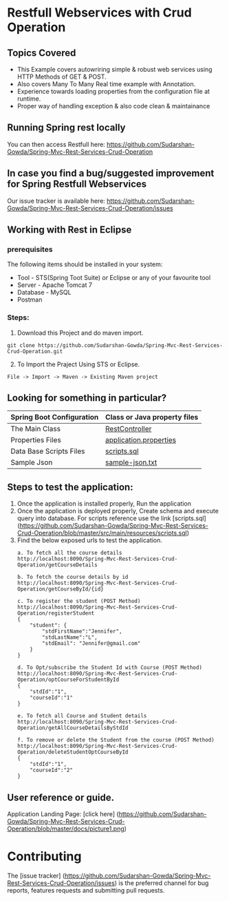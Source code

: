 # Restfull Webservices with Crud Operation

## Topics Covered
* This Example covers autowriring simple & robust web services using HTTP Methods of GET & POST.
* Also covers Many To Many Real time example with Annotation.
* Experience towards loading properties from the configuration file at runtime.
* Proper way of handling exception & also code clean & maintainance


## Running Spring rest locally

You can then access Restfull here: https://github.com/Sudarshan-Gowda/Spring-Mvc-Rest-Services-Crud-Operation


## In case you find a bug/suggested improvement for Spring Restfull Webservices
Our issue tracker is available here: https://github.com/Sudarshan-Gowda/Spring-Mvc-Rest-Services-Crud-Operation/issues


## Working with Rest in Eclipse

### prerequisites
The following items should be installed in your system:
* Tool - STS(Spring Toot Suite) or Eclipse or any of your favourite tool
* Server - Apache Tomcat 7
* Database - MySQL
* Postman

### Steps:

1) Download this Project and do maven import.
```
git clone https://github.com/Sudarshan-Gowda/Spring-Mvc-Rest-Services-Crud-Operation.git
```
2) To Import the Praject Using STS or Eclipse.
```
File -> Import -> Maven -> Existing Maven project
```


## Looking for something in particular?

|Spring Boot Configuration | Class or Java property files  |
|--------------------------|---|
|The Main Class | [RestController](https://github.com/Sudarshan-Gowda/Spring-Mvc-Rest-Services-Crud-Operation/blob/master/src/main/java/com/star/sud/controller/RestController.java) |
|Properties Files | [application.properties](https://github.com/Sudarshan-Gowda/Spring-Mvc-Rest-Services-Crud-Operation/blob/master/src/main/resources/application.properties) |
|Data Base Scripts Files | [scripts.sql](https://github.com/Sudarshan-Gowda/Spring-Mvc-Rest-Services-Crud-Operation/blob/master/src/main/resources/scripts.sql) |
|Sample Json | [sample-json.txt](https://github.com/Sudarshan-Gowda/Spring-Mvc-Rest-Services-Crud-Operation/blob/master/src/main/resources/sample-json.txt) |

## Steps to test the application:

1) Once the application is installed properly, Run the application
2) Once the application is deployed properly, Create schema and execute query into database. 
   For scripts reference use the link [scripts.sql]
   (https://github.com/Sudarshan-Gowda/Spring-Mvc-Rest-Services-Crud-Operation/blob/master/src/main/resources/scripts.sql)
3) Find the below exposed urls to test the application.
	```	
	a. To fetch all the course details
	http://localhost:8090/Spring-Mvc-Rest-Services-Crud-Operation/getCourseDetails

	b. To fetch the course details by id
	http://localhost:8090/Spring-Mvc-Rest-Services-Crud-Operation/getCourseById/{id}

	c. To register the student (POST Method)
	http://localhost:8090/Spring-Mvc-Rest-Services-Crud-Operation/registerStudent
	{
		"student": {
			"stdFirstName":"Jennifer",
			"stdLastName":"L",
			"stdEmail": "Jennifer@gmail.com"
		}
	}

	d. To Opt/subscribe the Student Id with Course (POST Method)
	http://localhost:8090/Spring-Mvc-Rest-Services-Crud-Operation/optCourseForStudentById
	{
		"stdId":"1",
		"courseId":"1"
	}

	e. To fetch all Course and Student details
	http://localhost:8090/Spring-Mvc-Rest-Services-Crud-Operation/getAllCourseDetailsByStdId

	f. To remove or delete the Student from the course (POST Method)
	http://localhost:8090/Spring-Mvc-Rest-Services-Crud-Operation/deleteStudentOptCourseById
	{
		"stdId":"1",
		"courseId":"2"
	}
	```
   
## User reference or guide.
  Application Landing Page: [click here]
  (https://github.com/Sudarshan-Gowda/Spring-Mvc-Rest-Services-Crud-Operation/blob/master/docs/picture1.png)

# Contributing

The [issue tracker]
(https://github.com/Sudarshan-Gowda/Spring-Mvc-Rest-Services-Crud-Operation/issues) is the preferred channel for bug reports, features requests and submitting pull requests.

